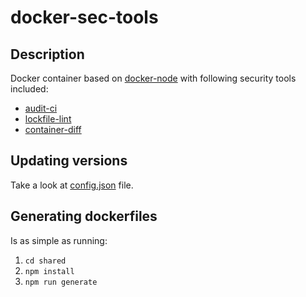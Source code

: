 # docker-sec-tools

## Description

Docker container based on [docker-node](https://github.com/Synthetixio/docker-node) with following security tools included:

* [audit-ci](https://www.npmjs.com/package/audit-ci)
* [lockfile-lint](https://www.npmjs.com/package/lockfile-lint)
* [container-diff](https://github.com/GoogleContainerTools/container-diff)

## Updating versions

Take a look at [config.json](https://github.com/Synthetixio/docker-node/blob/master/config.json) file.

## Generating dockerfiles

Is as simple as running:

1. `cd shared`
2. `npm install`
3. `npm run generate`

